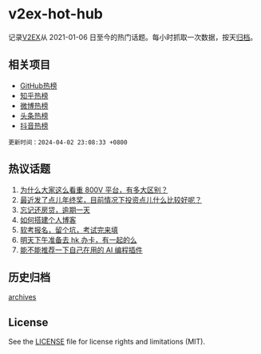 # v2ex-hot-hub

 记录[V2EX](https://www.v2ex.com/)从 2021-01-06 日至今的热门话题。每小时抓取一次数据，按天[归档](archives)。
 
 ## 相关项目

- [GitHub热榜](https://github.com/lonnyzhang423/github-hot-hub)
- [知乎热榜](https://github.com/lonnyzhang423/zhihu-hot-hub)
- [微博热榜](https://github.com/lonnyzhang423/weibo-hot-hub)
- [头条热榜](https://github.com/lonnyzhang423/toutiao-hot-hub)
- [抖音热榜](https://github.com/lonnyzhang423/douyin-hot-hub)


 `更新时间：2024-04-02 23:08:33 +0800`

## 热议话题

1. [为什么大家这么看重 800V 平台，有多大区别？](https://www.v2ex.com/t/1029056)
1. [最近发了点儿年终奖，目前情况下投资点儿什么比较好呢？](https://www.v2ex.com/t/1029007)
1. [忘记还房贷，逾期一天](https://www.v2ex.com/t/1029111)
1. [如何搭建个人博客](https://www.v2ex.com/t/1029023)
1. [软考报名，留个坑，考试完来填](https://www.v2ex.com/t/1029041)
1. [明天下午准备去 hk 办卡，有一起的么](https://www.v2ex.com/t/1028982)
1. [能不能推荐一下自己在用的 AI 编程插件](https://www.v2ex.com/t/1029052)

## 历史归档

[archives](archives)

## License

See the [LICENSE](LICENSE) file for license rights and limitations (MIT).
